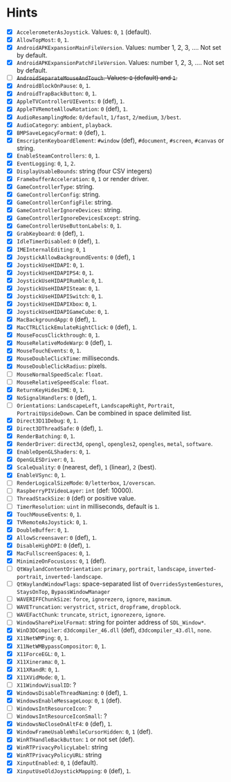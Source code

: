 
# Hints

* [X] `AccelerometerAsJoystick`. Values: `0`, `1` (default).
* [X] `AllowTopMost`: `0`, `1`.
* [X] `AndroidAPKExpansionMainFileVersion`. Values: number 1, 2, 3, .... Not set by default.
* [X] `AndroidAPKExpansionPatchFileVersion`. Values: number 1, 2, 3, .... Not set by default.
* [ ] ~~`AndroidSeparateMouseAndTouch`. Values: `0` (default) and `1`.~~
* [X] `AndroidBlockOnPause`: `0`, `1`.
* [X] `AndroidTrapBackButton`: `0`, `1`.
* [X] `AppleTVControllerUIEvents`: `0` (def), `1`.
* [X] `AppleTVRemoteAllowRotation`: `0` (def), `1`.
* [X] `AudioResamplingMode`: `0/default`, `1/fast`, `2/medium`, `3/best`.
* [X] `AudioCategory`: `ambient`, `playback`.
* [X] `BMPSaveLegacyFormat`: `0` (def), `1`.
* [X] `EmscriptenKeyboardElement`: `#window` (def), `#document`, `#screen`, `#canvas` or string.
* [X] `EnableSteamControllers`: `0`, `1`.
* [X] `EventLogging`: `0`, `1`, `2`.
* [X] `DisplayUsableBounds`: string (four CSV integers)
* [X] `FramebufferAcceleration`: `0`, `1` or render driver.
* [X] `GameControllerType`: string.
* [X] `GameControllerConfig`: string.
* [X] `GameControllerConfigFile`: string.
* [X] `GameControllerIgnoreDevices`: string.
* [X] `GameControllerIgnoreDevicesExcept`: string.
* [X] `GameControllerUseButtonLabels`: `0`, `1`.
* [X] `GrabKeyboard`: `0` (def), `1`.
* [X] `IdleTimerDisabled`: `0` (def), `1`.
* [X] `IMEInternalEditing`: `0`, `1`
* [X] `JoystickAllowBackgroundEvents`: `0` (def), `1`
* [X] `JoystickUseHIDAPI`: `0`, `1`.
* [X] `JoystickUseHIDAPIPS4`: `0`, `1`.
* [X] `JoystickUseHIDAPIRumble`: `0`, `1`.
* [X] `JoystickUseHIDAPISteam`: `0`, `1`.
* [X] `JoystickUseHIDAPISwitch`: `0`, `1`.
* [X] `JoystickUseHIDAPIXbox`: `0`, `1`.
* [X] `JoystickUseHIDAPIGameCube`: `0`, `1`.
* [X] `MacBackgroundApp`: `0` (def), `1`.
* [X] `MacCTRLClickEmulateRightClick`: `0` (def), `1`.
* [X] `MouseFocusClickthrough`: `0`, `1`.
* [X] `MouseRelativeModeWarp`: `0` (def), `1`.
* [X] `MouseTouchEvents`: `0`, `1`.
* [X] `MouseDoubleClickTime`: milliseconds.
* [X] `MouseDoubleClickRadius`: pixels.
* [ ] `MouseNormalSpeedScale`: `float`.
* [ ] `MouseRelativeSpeedScale`: `float`.
* [X] `ReturnKeyHidesIME`: `0`, `1`.
* [X] `NoSignalHandlers`: `0` (def), `1`.
* [ ] `Orientations`: `LandscapeLeft`, `LandscapeRight`, `Portrait`, `PortraitUpsideDown`. Can be combined in space delimited list.
* [X] `Direct3D11Debug`: `0`, `1`.
* [X] `Direct3DThreadSafe`: `0` (def), `1`.
* [X] `RenderBatching`: `0`, `1`.
* [X] `RenderDriver`: `direct3d`, `opengl`, `opengles2`, `opengles`, `metal`, `software`.
* [X] `EnableOpenGLShaders`: `0`, `1`.
* [X] `OpenGLESDriver`: `0`, `1`.
* [X] `ScaleQuality`: `0` (nearest, def), `1` (linear), `2` (best).
* [X] `EnableVSync`: `0`, `1`.
* [ ] `RenderLogicalSizeMode`: `0/letterbox`, `1/overscan`.
* [ ] `RaspberryPIVideoLayer`: `int` (def: 10000).
* [ ] `ThreadStackSize`: `0` (def) or positive value.
* [ ] `TimerResolution`: `uint` in milliseconds, default is `1`.
* [X] `TouchMouseEvents`: `0`, `1`.
* [X] `TVRemoteAsJoystick`: `0`, `1`.
* [X] `DoubleBuffer`: `0`, `1`.
* [X] `AllowScreensaver`: `0` (def), `1`.
* [X] `DisableHighDPI`: `0` (def), `1`.
* [X] `MacFullscreenSpaces`: `0`, `1`.
* [X] `MinimizeOnFocusLoss`: `0`, `1` (def).
* [ ] `QtWaylandContentOrientation`: `primary`, `portrait`, `landscape`, `inverted-portrait`, `inverted-landscape`.
* [ ] `QtWaylandWindowFlags`: space-separated list of `OverridesSystemGestures`, `StaysOnTop`, `BypassWindowManager`
* [ ] `WAVERIFFChunkSize`: `force`, `ignorezero`, `ignore`, `maximum`.  
* [ ] `WAVETruncation`: `verystrict`, `strict`, `dropframe`, `dropblock`.
* [ ] `WAVEFactChunk`: `truncate`, `strict`, `ignorezero`, `ignore`.
* [ ] `WindowSharePixelFormat`: string for pointer address of `SDL_Window*`.
* [X] `WinD3DCompiler`: `d3dcompiler_46.dll` (def), `d3dcompiler_43.dll`, `none`.
* [X] `X11NetWMPing`: `0`, `1`.
* [X] `X11NetWMBypassCompositor`: `0`, `1`.
* [X] `X11ForceEGL`: `0`, `1`.
* [X] `X11Xinerama`: `0`, `1`.
* [X] `X11XRandR`: `0`, `1`.
* [X] `X11XVidMode`: `0`, `1`.
* [ ] `X11WindowVisualID`: ?
* [X] `WindowsDisableThreadNaming`: `0` (def), `1`.
* [X] `WindowsEnableMessageLoop`: `0`, `1` (def).
* [ ] `WindowsIntResourceIcon`: ?
* [ ] `WindowsIntResourceIconSmall`: ?
* [X] `WindowsNoCloseOnAltF4`: `0` (def), `1`.
* [X] `WindowFrameUsableWhileCursorHidden`: `0`, `1` (def).
* [X] `WinRTHandleBackButton`: `1` or not set (def).
* [X] `WinRTPrivacyPolicyLabel`: string
* [X] `WinRTPrivacyPolicyURL`: string
* [X] `XinputEnabled`: `0`, `1` (default).
* [X] `XinputUseOldJoystickMapping`: `0` (def), `1`.

